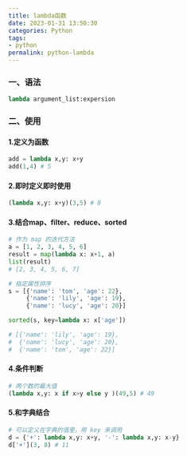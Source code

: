 ```yaml
---
title: lambda函数
date: 2023-01-31 13:50:30
categories: Python
tags:
- python
permalink: python-lambda
---
```

### 一、语法

```python
lambda argument_list:expersion
```
<!--more-->

### 二、使用

#### 1.定义为函数

```python
add = lambda x,y: x+y
add(1,4) # 5
```

#### 2.即时定义即时使用

```python
(lambda x,y: x+y)(3,5) # 8
```

#### 3.结合map、filter、reduce、sorted

```python
# 作为 map 的迭代方法
a = [1, 2, 3, 4, 5, 6]
result = map(lambda x: x+1, a)
list(result)
# [2, 3, 4, 5, 6, 7]

# 指定属性排序
s = [{'name': 'tom', 'age': 22},
     {'name': 'lily', 'age': 19},
     {'name': 'lucy', 'age': 20}]

sorted(s, key=lambda x: x['age'])

# [{'name': 'lily', 'age': 19},
#  {'name': 'lucy', 'age': 20},
#  {'name': 'tom', 'age': 22}]
```

#### 4.条件判断

```python
# 两个数的最大值
(lambda x,y: x if x>y else y )(49,5) # 49
```

#### 5.和字典结合

```python
# 可以定义在字典的值里，用 key 来调用
d = {'+': lambda x,y: x+y, '-': lambda x,y: x-y}
d['+'](3, 8) # 11
```

